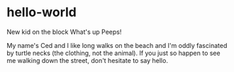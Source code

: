 # hello-world
New kid on the block
What's up Peeps!

My name's Ced and I like long walks on the beach and I'm oddly fascinated by turtle necks (the clothing, not the animal).
If you just so happen to see me walking down the street, don't hesitate to say hello.
